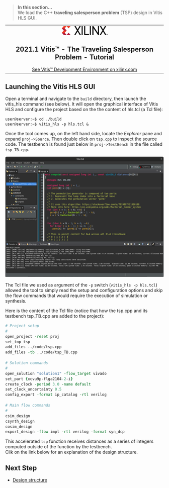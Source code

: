 <!--
/*
 * Copyright 2021 Xilinx, Inc.
 *
 * Licensed under the Apache License, Version 2.0 (the "License");
 * you may not use this file except in compliance with the License.
 * You may obtain a copy of the License at:
 * http://www.apache.org/licenses/LICENSE-2.0
 *
 * Unless required by applicable law or agreed to in writing, software
 * distributed under the License is distributed on an "AS IS" BASIS,
 * WITHOUT WARRANTIES OR CONDITIONS OF ANY KIND, either express or implied.
 * See the License for the specific language governing permissions and
 * limitations under the License.
 */ -->
 
 > **In this section...**   
We load the C++ **traveling salesperson problem** (TSP) design in Vitis HLS GUI. 

<table width=100%>
 <tr width=50%>
    <td align="center"><img src="https://raw.githubusercontent.com/Xilinx/Image-Collateral/main/xilinx-logo.png" width="30%"/><h2>2021.1 Vitis™ - The Traveling Salesperson Problem - Tutorial</h2>
    <a href="https://www.xilinx.com/products/design-tools/vitis.html">See Vitis™ Development Environment on xilinx.com</a>
    </td>
 </tr>
</table>

## Launching the Vitis HLS GUI
Open a terminal and navigate to the `build` directory, then launch the vitis_hls command (see below).  It will open the graphical interface of Vitis HLS and configure the project based on the the content of hls.tcl (a Tcl file):

```console
user@server:~$ cd ./build
user@server:~$ vitis_hls -p hls.tcl &
```

Once the tool comes up, on the left hand side, locate the *Explorer* pane and expand `proj->Source`. Then double click on `tsp.cpp` to inspect the source code.
The testbench is found just below in `proj->TestBench` in the file called `tsp_TB.cpp`.

![this project](./images/project.png)


The Tcl file we used as argument of the `-p` switch (`vitis_hls -p hls.tcl`) allowed the tool to simply read the setup and configuration options and skip the flow commands that would require the execution of simulation or synthesis.  

Here is the content of the Tcl file (notice that how the tsp.cpp and its testbench tsp_TB.cpp are added to the project):
```tcl
# Project setup
#
open_project -reset proj
set_top tsp
add_files ../code/tsp.cpp
add_files -tb ../code/tsp_TB.cpp

# Solution commands
#
open_solution "solution1" -flow_target vivado
set_part {xcvu9p-flga2104-2-i}
create_clock -period 3.0 -name default
set_clock_uncertainty 0.5
config_export -format ip_catalog -rtl verilog

# Main flow commands
#
csim_design
csynth_design
cosim_design
export_design -flow impl -rtl verilog -format syn_dcp
```

This accelerated `tsp` function receives distances as a series of integers computed outside of the function by the testbench.  
Clik on the link below for an explanation of the design structure.

## Next Step

* [Design structure](./design.md)
